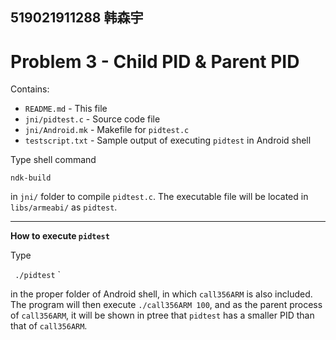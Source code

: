 519021911288 韩森宇
---
Problem 3 - Child PID & Parent PID
===
Contains:
- `README.md` - This file
- `jni/pidtest.c` - Source code file
- `jni/Android.mk` - Makefile for `pidtest.c`
- `testscript.txt` - Sample output of executing `pidtest` in Android shell

Type shell command

`ndk-build`

in `jni/` folder to compile `pidtest.c`. The executable file will be located in `libs/armeabi/` as `pidtest`.

---
**How to execute `pidtest`**

Type

`
./pidtest`
`

in the proper folder of Android shell, in which `call356ARM` is also included. The program will then execute `./call356ARM 100`, and as the parent process of `call356ARM`, it will be shown in ptree that `pidtest` has a smaller PID than that of `call356ARM`.